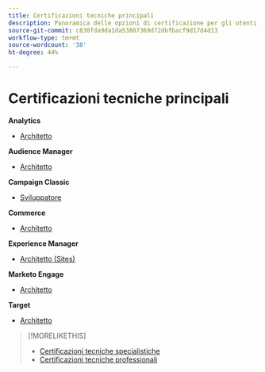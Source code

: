 ```yaml
---
title: Certificazioni tecniche principali
description: Panoramica delle opzioni di certificazione per gli utenti principali
source-git-commit: c830fda9da1da53807369d72dbfbacf9d17d4d13
workflow-type: tm+mt
source-wordcount: '38'
ht-degree: 44%

---
```


# Certificazioni tecniche principali


**Analytics**

* [Architetto](/help/certifications/aa/aa-m-architect.md) <!--AD0-E207-->

**Audience Manager**

* [Architetto](/help/certifications/aam/aam-m-architect.md) <!--AD0-E454-->

**Campaign Classic**

* [Sviluppatore](/help/certifications/acc/acc-m-developer.md) <!--AD0-E328-->

**Commerce**

* [Architetto](/help/certifications/ac/ac-m-architect.md) <!--AD0-E718-->

**Experience Manager**

* [Architetto (Sites)](/help/certifications/aem/aem-sites-m-architect.md) <!--AD0-E117-->

**Marketo Engage**

* [Architetto](/help/certifications/ame/ame-m-architect.md) <!--AD0-E556-->

**Target**

* [Architetto](/help/certifications/at/at-m-architect.md) <!--AD0-E407-->

>[!MORELIKETHIS]
>
>* [Certificazioni tecniche specialistiche](expert.md)
>* [Certificazioni tecniche professionali](professional.md)

